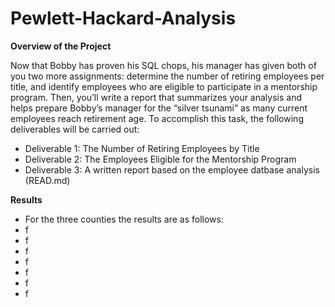 # Pewlett-Hackard-Analysis

**Overview of the Project**

Now that Bobby has proven his SQL chops, his manager has given both of you two more assignments: determine the number of retiring employees per title, and identify employees who are eligible to participate in a mentorship program. Then, you’ll write a report that summarizes your analysis and helps prepare Bobby’s manager for the “silver tsunami” as many current employees reach retirement age. To accomplish this task, the following deliverables will be carried out:
*   Deliverable 1: The Number of Retiring Employees by Title
*   Deliverable 2: The Employees Eligible for the Mentorship Program
*   Deliverable 3: A written report based on the employee datbase analysis (READ.md)


**Results**

*   For the three counties the results are as follows:
*   f
*   f
*   f
*   f
*   f
*   f
*   f

